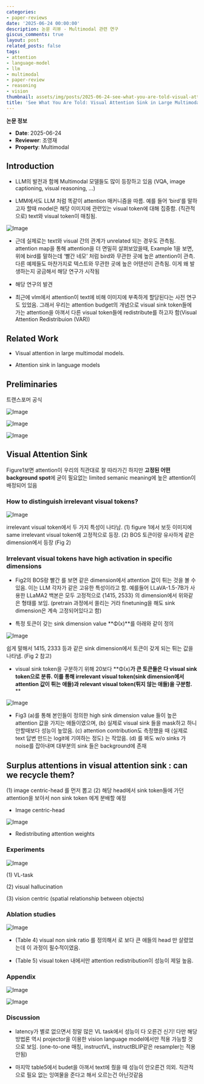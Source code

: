 ```yaml
---
categories:
- paper-reviews
date: '2025-06-24 00:00:00'
description: 논문 리뷰 - Multimodal 관련 연구
giscus_comments: true
layout: post
related_posts: false
tags:
- attention
- language-model
- llm
- multimodal
- paper-review
- reasoning
- vision
thumbnail: assets/img/posts/2025-06-24-see-what-you-are-told-visual-attention-sink/thumbnail.jpg
title: 'See What You Are Told: Visual Attention Sink in Large Multimodal Models'
---
```


**논문 정보**
- **Date**: 2025-06-24
- **Reviewer**: 조영재
- **Property**: Multimodal

## Introduction

- LLM의 발전과 함께 Multimodal 모델들도 많이 등장하고 있음 (VQA, image captioning, visual reasoning, …)

- LMM에서도 LLM 처럼 똑같이 attention 매커니즘을 따름.  예를 들어 ‘bird’를 말하고자 할때 model은 해당 이미지에 관련있는 visual token에 대해 집중함. (직관적으로) text와 visual token이 매칭됨.

![Image](https://prod-files-secure.s3.us-west-2.amazonaws.com/3acbc979-3f43-48f4-8683-229c6104ec76/f116d18e-8a97-4353-ab93-9caf9c0af669/image.png?X-Amz-Algorithm=AWS4-HMAC-SHA256&X-Amz-Content-Sha256=UNSIGNED-PAYLOAD&X-Amz-Credential=ASIAZI2LB46643OIJKSW%2F20250810%2Fus-west-2%2Fs3%2Faws4_request&X-Amz-Date=20250810T113433Z&X-Amz-Expires=3600&X-Amz-Security-Token=IQoJb3JpZ2luX2VjEJv%2F%2F%2F%2F%2F%2F%2F%2F%2F%2FwEaCXVzLXdlc3QtMiJIMEYCIQCbneZjdMjBmANuGlk9pBqG2QlBPOD8%2FSd22DXSbHJ7tgIhANG%2BLix6siOENG8SYanuqtOw8gRSiENNQjA6MbJ6T1y6KogECNT%2F%2F%2F%2F%2F%2F%2F%2F%2F%2FwEQABoMNjM3NDIzMTgzODA1IgzBYg3nSkvQ22qQa6sq3AMhHyPsCsEjXCd4RPSkokt4VrGcDE3sPg2D%2BPrfFrB%2BmrCAt%2BrF8a%2BGKpPINze9JbpTj02HjYdsmIW6kPlhslRBl0LPWPJ%2BA%2Bz1iir6Ci6H%2FgfiguDRZc84tzgM4STYUuqeF1Im8mrQAtQRJdxh38onjpYZpzHO14AnZVBKRv1ufqgOEXeXZiAfevASD8dggVm9B9eHiWIMCZ8Vklyhb36FfcFAqo6rAqj35kqsxEGr1YWc9hbV71k%2F7KqMB3FK0fQjyR47kx1vfNz%2B0W03zQpeh%2B3Kom%2FHDh5eZZvkLyN0DyKcVJKT4oiy5%2BRy45lCgbfBlqFWVyvLeMETZJVahaLpy2X9IdmfbA8VzUahXusUkiM0C%2Bs6FS6z6AdqADg4hgxx3H%2Bm7Uus7F6%2BolLsxjrj2jlCfgsLucZKH0TVPN1fAeGhnyio4cJBWbVNYGvTJgmC6%2Fh%2FjpLfInusSdMCOEnGEVKJnIHfBAyiftor0YeL3y8Quea%2FRMpOmPn2JA5%2BtCX1bhm41TOsPCYqOIvEbxeK8ybiFrfxl%2Bi6Imi6tYX%2BcLsHcVwzzaBpTDWWH9vf1IMavPQrxtBcLYOrcuJEh%2B3gwXdHNpC1yPoF%2FTIa%2BB%2B0O50NFoyvVEA0f3tPbTDN%2FuHEBjqkAbi%2F5jRMviZVUC%2FTJIpOKeqJfYMiYZ7Uj5CqXSkqb7c4OGcT9fP%2F%2B4Kw%2Bzo1fi3tDa%2FkqzSv3Dk6ZFA6r9KzHdLLMkykq6uCjXQ27ZdFTtG42yeCWfWjfgMTj8KHRRVBaNWkEeBc05hvNXmofYQ3VN6n7Gkm42Pb5TKahWcrceqH93AIgr%2ByWmZptm2yVveJcbnedVDlUY3MREFfySkEq3fjqRmU&X-Amz-Signature=1b08aaacbdf6ea1deecd9d34cdde41b662b9ed7024d8fae6d6e68a3c9172cf0a&X-Amz-SignedHeaders=host&x-amz-checksum-mode=ENABLED&x-id=GetObject)

- 근데 실제로는 text와 visual 간의 관계가 unrelated 되는 경우도 관측됨. attention map을 통해 attention을 더 면밀히 살펴보았을때, Example 1을 보면, 위에 bird를 말하는데 ‘빨간 네모’ 처럼 bird와 무관한 곳에 높은 attention이 관측. 다른 예제들도 마찬가지로 텍스트와 무관한 곳에 높은 어텐션이 관측됨. 이게 왜 발생하는지 궁금해서 해당 연구가 시작됨

-  해당 연구의 발견

- 최근에 vlm에서 attention이 text에 비해 이미지에 부족하게 할당된다는 사전 연구도 있었음. 그래서 우리는 attention budget의 개념으로 visual sink token들에 가는 attention을 아껴서 다른 visual token들에 redistribute를 하고자 함(Visual Attention Redistribuion (VAR))

## Related Work

- Visual attention in large multimodal models.


-  Attention sink in language models

## Preliminaries

트랜스포머 공식

![Image](https://prod-files-secure.s3.us-west-2.amazonaws.com/3acbc979-3f43-48f4-8683-229c6104ec76/b655d950-c981-4a30-9376-56a986850191/image.png?X-Amz-Algorithm=AWS4-HMAC-SHA256&X-Amz-Content-Sha256=UNSIGNED-PAYLOAD&X-Amz-Credential=ASIAZI2LB46643OIJKSW%2F20250810%2Fus-west-2%2Fs3%2Faws4_request&X-Amz-Date=20250810T113433Z&X-Amz-Expires=3600&X-Amz-Security-Token=IQoJb3JpZ2luX2VjEJv%2F%2F%2F%2F%2F%2F%2F%2F%2F%2FwEaCXVzLXdlc3QtMiJIMEYCIQCbneZjdMjBmANuGlk9pBqG2QlBPOD8%2FSd22DXSbHJ7tgIhANG%2BLix6siOENG8SYanuqtOw8gRSiENNQjA6MbJ6T1y6KogECNT%2F%2F%2F%2F%2F%2F%2F%2F%2F%2FwEQABoMNjM3NDIzMTgzODA1IgzBYg3nSkvQ22qQa6sq3AMhHyPsCsEjXCd4RPSkokt4VrGcDE3sPg2D%2BPrfFrB%2BmrCAt%2BrF8a%2BGKpPINze9JbpTj02HjYdsmIW6kPlhslRBl0LPWPJ%2BA%2Bz1iir6Ci6H%2FgfiguDRZc84tzgM4STYUuqeF1Im8mrQAtQRJdxh38onjpYZpzHO14AnZVBKRv1ufqgOEXeXZiAfevASD8dggVm9B9eHiWIMCZ8Vklyhb36FfcFAqo6rAqj35kqsxEGr1YWc9hbV71k%2F7KqMB3FK0fQjyR47kx1vfNz%2B0W03zQpeh%2B3Kom%2FHDh5eZZvkLyN0DyKcVJKT4oiy5%2BRy45lCgbfBlqFWVyvLeMETZJVahaLpy2X9IdmfbA8VzUahXusUkiM0C%2Bs6FS6z6AdqADg4hgxx3H%2Bm7Uus7F6%2BolLsxjrj2jlCfgsLucZKH0TVPN1fAeGhnyio4cJBWbVNYGvTJgmC6%2Fh%2FjpLfInusSdMCOEnGEVKJnIHfBAyiftor0YeL3y8Quea%2FRMpOmPn2JA5%2BtCX1bhm41TOsPCYqOIvEbxeK8ybiFrfxl%2Bi6Imi6tYX%2BcLsHcVwzzaBpTDWWH9vf1IMavPQrxtBcLYOrcuJEh%2B3gwXdHNpC1yPoF%2FTIa%2BB%2B0O50NFoyvVEA0f3tPbTDN%2FuHEBjqkAbi%2F5jRMviZVUC%2FTJIpOKeqJfYMiYZ7Uj5CqXSkqb7c4OGcT9fP%2F%2B4Kw%2Bzo1fi3tDa%2FkqzSv3Dk6ZFA6r9KzHdLLMkykq6uCjXQ27ZdFTtG42yeCWfWjfgMTj8KHRRVBaNWkEeBc05hvNXmofYQ3VN6n7Gkm42Pb5TKahWcrceqH93AIgr%2ByWmZptm2yVveJcbnedVDlUY3MREFfySkEq3fjqRmU&X-Amz-Signature=ae550b8161cd2603f1dfcb43b16118674dabb7170fb1a034d230e458c1df4090&X-Amz-SignedHeaders=host&x-amz-checksum-mode=ENABLED&x-id=GetObject)

![Image](https://prod-files-secure.s3.us-west-2.amazonaws.com/3acbc979-3f43-48f4-8683-229c6104ec76/fee16885-a643-48ff-a1c9-49d6eeb9a6d2/image.png?X-Amz-Algorithm=AWS4-HMAC-SHA256&X-Amz-Content-Sha256=UNSIGNED-PAYLOAD&X-Amz-Credential=ASIAZI2LB46643OIJKSW%2F20250810%2Fus-west-2%2Fs3%2Faws4_request&X-Amz-Date=20250810T113433Z&X-Amz-Expires=3600&X-Amz-Security-Token=IQoJb3JpZ2luX2VjEJv%2F%2F%2F%2F%2F%2F%2F%2F%2F%2FwEaCXVzLXdlc3QtMiJIMEYCIQCbneZjdMjBmANuGlk9pBqG2QlBPOD8%2FSd22DXSbHJ7tgIhANG%2BLix6siOENG8SYanuqtOw8gRSiENNQjA6MbJ6T1y6KogECNT%2F%2F%2F%2F%2F%2F%2F%2F%2F%2FwEQABoMNjM3NDIzMTgzODA1IgzBYg3nSkvQ22qQa6sq3AMhHyPsCsEjXCd4RPSkokt4VrGcDE3sPg2D%2BPrfFrB%2BmrCAt%2BrF8a%2BGKpPINze9JbpTj02HjYdsmIW6kPlhslRBl0LPWPJ%2BA%2Bz1iir6Ci6H%2FgfiguDRZc84tzgM4STYUuqeF1Im8mrQAtQRJdxh38onjpYZpzHO14AnZVBKRv1ufqgOEXeXZiAfevASD8dggVm9B9eHiWIMCZ8Vklyhb36FfcFAqo6rAqj35kqsxEGr1YWc9hbV71k%2F7KqMB3FK0fQjyR47kx1vfNz%2B0W03zQpeh%2B3Kom%2FHDh5eZZvkLyN0DyKcVJKT4oiy5%2BRy45lCgbfBlqFWVyvLeMETZJVahaLpy2X9IdmfbA8VzUahXusUkiM0C%2Bs6FS6z6AdqADg4hgxx3H%2Bm7Uus7F6%2BolLsxjrj2jlCfgsLucZKH0TVPN1fAeGhnyio4cJBWbVNYGvTJgmC6%2Fh%2FjpLfInusSdMCOEnGEVKJnIHfBAyiftor0YeL3y8Quea%2FRMpOmPn2JA5%2BtCX1bhm41TOsPCYqOIvEbxeK8ybiFrfxl%2Bi6Imi6tYX%2BcLsHcVwzzaBpTDWWH9vf1IMavPQrxtBcLYOrcuJEh%2B3gwXdHNpC1yPoF%2FTIa%2BB%2B0O50NFoyvVEA0f3tPbTDN%2FuHEBjqkAbi%2F5jRMviZVUC%2FTJIpOKeqJfYMiYZ7Uj5CqXSkqb7c4OGcT9fP%2F%2B4Kw%2Bzo1fi3tDa%2FkqzSv3Dk6ZFA6r9KzHdLLMkykq6uCjXQ27ZdFTtG42yeCWfWjfgMTj8KHRRVBaNWkEeBc05hvNXmofYQ3VN6n7Gkm42Pb5TKahWcrceqH93AIgr%2ByWmZptm2yVveJcbnedVDlUY3MREFfySkEq3fjqRmU&X-Amz-Signature=cd9c98ff317101feb982a1cd78dce6898228a2ecaa4dc0d5a82a23ad9414e21c&X-Amz-SignedHeaders=host&x-amz-checksum-mode=ENABLED&x-id=GetObject)

![Image](https://prod-files-secure.s3.us-west-2.amazonaws.com/3acbc979-3f43-48f4-8683-229c6104ec76/123e2827-bfa1-4e05-84d4-1bf1c2554142/image.png?X-Amz-Algorithm=AWS4-HMAC-SHA256&X-Amz-Content-Sha256=UNSIGNED-PAYLOAD&X-Amz-Credential=ASIAZI2LB46643OIJKSW%2F20250810%2Fus-west-2%2Fs3%2Faws4_request&X-Amz-Date=20250810T113433Z&X-Amz-Expires=3600&X-Amz-Security-Token=IQoJb3JpZ2luX2VjEJv%2F%2F%2F%2F%2F%2F%2F%2F%2F%2FwEaCXVzLXdlc3QtMiJIMEYCIQCbneZjdMjBmANuGlk9pBqG2QlBPOD8%2FSd22DXSbHJ7tgIhANG%2BLix6siOENG8SYanuqtOw8gRSiENNQjA6MbJ6T1y6KogECNT%2F%2F%2F%2F%2F%2F%2F%2F%2F%2FwEQABoMNjM3NDIzMTgzODA1IgzBYg3nSkvQ22qQa6sq3AMhHyPsCsEjXCd4RPSkokt4VrGcDE3sPg2D%2BPrfFrB%2BmrCAt%2BrF8a%2BGKpPINze9JbpTj02HjYdsmIW6kPlhslRBl0LPWPJ%2BA%2Bz1iir6Ci6H%2FgfiguDRZc84tzgM4STYUuqeF1Im8mrQAtQRJdxh38onjpYZpzHO14AnZVBKRv1ufqgOEXeXZiAfevASD8dggVm9B9eHiWIMCZ8Vklyhb36FfcFAqo6rAqj35kqsxEGr1YWc9hbV71k%2F7KqMB3FK0fQjyR47kx1vfNz%2B0W03zQpeh%2B3Kom%2FHDh5eZZvkLyN0DyKcVJKT4oiy5%2BRy45lCgbfBlqFWVyvLeMETZJVahaLpy2X9IdmfbA8VzUahXusUkiM0C%2Bs6FS6z6AdqADg4hgxx3H%2Bm7Uus7F6%2BolLsxjrj2jlCfgsLucZKH0TVPN1fAeGhnyio4cJBWbVNYGvTJgmC6%2Fh%2FjpLfInusSdMCOEnGEVKJnIHfBAyiftor0YeL3y8Quea%2FRMpOmPn2JA5%2BtCX1bhm41TOsPCYqOIvEbxeK8ybiFrfxl%2Bi6Imi6tYX%2BcLsHcVwzzaBpTDWWH9vf1IMavPQrxtBcLYOrcuJEh%2B3gwXdHNpC1yPoF%2FTIa%2BB%2B0O50NFoyvVEA0f3tPbTDN%2FuHEBjqkAbi%2F5jRMviZVUC%2FTJIpOKeqJfYMiYZ7Uj5CqXSkqb7c4OGcT9fP%2F%2B4Kw%2Bzo1fi3tDa%2FkqzSv3Dk6ZFA6r9KzHdLLMkykq6uCjXQ27ZdFTtG42yeCWfWjfgMTj8KHRRVBaNWkEeBc05hvNXmofYQ3VN6n7Gkm42Pb5TKahWcrceqH93AIgr%2ByWmZptm2yVveJcbnedVDlUY3MREFfySkEq3fjqRmU&X-Amz-Signature=5137ce5dcbd824a8862f06dfc7db6ba949b57a53463241460467fc1a1e8c4333&X-Amz-SignedHeaders=host&x-amz-checksum-mode=ENABLED&x-id=GetObject)

## Visual Attention Sink

Figure1보면 attention이 우리의 직관대로 잘 따라가긴 하지만 **고정된 어떤 background spot**에 굳이 필요없는 limited semanic meaning에 높은 attention이 배정되어 있음

### How to distinguish irrelevant visual tokens?

![Image](https://prod-files-secure.s3.us-west-2.amazonaws.com/3acbc979-3f43-48f4-8683-229c6104ec76/11c46bbd-0156-461d-8ca9-ff4b3741c2e4/image.png?X-Amz-Algorithm=AWS4-HMAC-SHA256&X-Amz-Content-Sha256=UNSIGNED-PAYLOAD&X-Amz-Credential=ASIAZI2LB46643OIJKSW%2F20250810%2Fus-west-2%2Fs3%2Faws4_request&X-Amz-Date=20250810T113433Z&X-Amz-Expires=3600&X-Amz-Security-Token=IQoJb3JpZ2luX2VjEJv%2F%2F%2F%2F%2F%2F%2F%2F%2F%2FwEaCXVzLXdlc3QtMiJIMEYCIQCbneZjdMjBmANuGlk9pBqG2QlBPOD8%2FSd22DXSbHJ7tgIhANG%2BLix6siOENG8SYanuqtOw8gRSiENNQjA6MbJ6T1y6KogECNT%2F%2F%2F%2F%2F%2F%2F%2F%2F%2FwEQABoMNjM3NDIzMTgzODA1IgzBYg3nSkvQ22qQa6sq3AMhHyPsCsEjXCd4RPSkokt4VrGcDE3sPg2D%2BPrfFrB%2BmrCAt%2BrF8a%2BGKpPINze9JbpTj02HjYdsmIW6kPlhslRBl0LPWPJ%2BA%2Bz1iir6Ci6H%2FgfiguDRZc84tzgM4STYUuqeF1Im8mrQAtQRJdxh38onjpYZpzHO14AnZVBKRv1ufqgOEXeXZiAfevASD8dggVm9B9eHiWIMCZ8Vklyhb36FfcFAqo6rAqj35kqsxEGr1YWc9hbV71k%2F7KqMB3FK0fQjyR47kx1vfNz%2B0W03zQpeh%2B3Kom%2FHDh5eZZvkLyN0DyKcVJKT4oiy5%2BRy45lCgbfBlqFWVyvLeMETZJVahaLpy2X9IdmfbA8VzUahXusUkiM0C%2Bs6FS6z6AdqADg4hgxx3H%2Bm7Uus7F6%2BolLsxjrj2jlCfgsLucZKH0TVPN1fAeGhnyio4cJBWbVNYGvTJgmC6%2Fh%2FjpLfInusSdMCOEnGEVKJnIHfBAyiftor0YeL3y8Quea%2FRMpOmPn2JA5%2BtCX1bhm41TOsPCYqOIvEbxeK8ybiFrfxl%2Bi6Imi6tYX%2BcLsHcVwzzaBpTDWWH9vf1IMavPQrxtBcLYOrcuJEh%2B3gwXdHNpC1yPoF%2FTIa%2BB%2B0O50NFoyvVEA0f3tPbTDN%2FuHEBjqkAbi%2F5jRMviZVUC%2FTJIpOKeqJfYMiYZ7Uj5CqXSkqb7c4OGcT9fP%2F%2B4Kw%2Bzo1fi3tDa%2FkqzSv3Dk6ZFA6r9KzHdLLMkykq6uCjXQ27ZdFTtG42yeCWfWjfgMTj8KHRRVBaNWkEeBc05hvNXmofYQ3VN6n7Gkm42Pb5TKahWcrceqH93AIgr%2ByWmZptm2yVveJcbnedVDlUY3MREFfySkEq3fjqRmU&X-Amz-Signature=42e547a4efc989c3e2bbc650648be8f6a8a67ca4d4ad554f3f4acf72c0a3401f&X-Amz-SignedHeaders=host&x-amz-checksum-mode=ENABLED&x-id=GetObject)

irrelevant visual token에서 두 가지 특성이 나타남. (1) figure 1에서 보듯 이미지에 same irrelevant visual token에 고정적으로 등장. (2) BOS 토큰이랑 유사하게 같은 dimension에서 등장 (Fig 2)

### Irrelevant visual tokens have high activation in specific dimensions

- Fig2의 BOS랑 빨간<img> 를 보면 같은 dimension에서 attention 값이 튀는 것을 볼 수 있음. 이는 LLM 각자가 같은 고유한 특성이라고 함. 예를들어 LLaVA-1.5-7B가 사용한 LLaMA2 백본은 모두 고정적으로 {1415, 2533} 의 dimension에서 위와같은 형태를 보임.   (pretrain 과정에서 쏠리는 거라 finetuning을 해도 sink dimension은 계속 고정되어있다고 함)

- 특정 토큰이 갖는 sink dimension value **Φ(x)**를 아래와 같이 정의

![Image](https://prod-files-secure.s3.us-west-2.amazonaws.com/3acbc979-3f43-48f4-8683-229c6104ec76/ae082751-8c4b-48c7-932d-deb1e4cdb933/image.png?X-Amz-Algorithm=AWS4-HMAC-SHA256&X-Amz-Content-Sha256=UNSIGNED-PAYLOAD&X-Amz-Credential=ASIAZI2LB46643OIJKSW%2F20250810%2Fus-west-2%2Fs3%2Faws4_request&X-Amz-Date=20250810T113433Z&X-Amz-Expires=3600&X-Amz-Security-Token=IQoJb3JpZ2luX2VjEJv%2F%2F%2F%2F%2F%2F%2F%2F%2F%2FwEaCXVzLXdlc3QtMiJIMEYCIQCbneZjdMjBmANuGlk9pBqG2QlBPOD8%2FSd22DXSbHJ7tgIhANG%2BLix6siOENG8SYanuqtOw8gRSiENNQjA6MbJ6T1y6KogECNT%2F%2F%2F%2F%2F%2F%2F%2F%2F%2FwEQABoMNjM3NDIzMTgzODA1IgzBYg3nSkvQ22qQa6sq3AMhHyPsCsEjXCd4RPSkokt4VrGcDE3sPg2D%2BPrfFrB%2BmrCAt%2BrF8a%2BGKpPINze9JbpTj02HjYdsmIW6kPlhslRBl0LPWPJ%2BA%2Bz1iir6Ci6H%2FgfiguDRZc84tzgM4STYUuqeF1Im8mrQAtQRJdxh38onjpYZpzHO14AnZVBKRv1ufqgOEXeXZiAfevASD8dggVm9B9eHiWIMCZ8Vklyhb36FfcFAqo6rAqj35kqsxEGr1YWc9hbV71k%2F7KqMB3FK0fQjyR47kx1vfNz%2B0W03zQpeh%2B3Kom%2FHDh5eZZvkLyN0DyKcVJKT4oiy5%2BRy45lCgbfBlqFWVyvLeMETZJVahaLpy2X9IdmfbA8VzUahXusUkiM0C%2Bs6FS6z6AdqADg4hgxx3H%2Bm7Uus7F6%2BolLsxjrj2jlCfgsLucZKH0TVPN1fAeGhnyio4cJBWbVNYGvTJgmC6%2Fh%2FjpLfInusSdMCOEnGEVKJnIHfBAyiftor0YeL3y8Quea%2FRMpOmPn2JA5%2BtCX1bhm41TOsPCYqOIvEbxeK8ybiFrfxl%2Bi6Imi6tYX%2BcLsHcVwzzaBpTDWWH9vf1IMavPQrxtBcLYOrcuJEh%2B3gwXdHNpC1yPoF%2FTIa%2BB%2B0O50NFoyvVEA0f3tPbTDN%2FuHEBjqkAbi%2F5jRMviZVUC%2FTJIpOKeqJfYMiYZ7Uj5CqXSkqb7c4OGcT9fP%2F%2B4Kw%2Bzo1fi3tDa%2FkqzSv3Dk6ZFA6r9KzHdLLMkykq6uCjXQ27ZdFTtG42yeCWfWjfgMTj8KHRRVBaNWkEeBc05hvNXmofYQ3VN6n7Gkm42Pb5TKahWcrceqH93AIgr%2ByWmZptm2yVveJcbnedVDlUY3MREFfySkEq3fjqRmU&X-Amz-Signature=1f71f5c28d80143be80de359f1349b844b442be2241881a73c8e2ef7d5d4d546&X-Amz-SignedHeaders=host&x-amz-checksum-mode=ENABLED&x-id=GetObject)

쉽게 말해서 1415, 2333 등과 같은 sink dimension에서 토큰이 갖게 되는 튀는 값을 나타냄. (Fig 2 참고)

- visual sink token을 구분하기 위해 20보다 **Φ(x)**가 큰 토큰들은 다 visual sink token으로 분류. 이를 통해 irrelevant visual token(sink dimension에서 attention 값이 튀는 애들)과 relevant visual token(튀지 않는 애들)을 구분함.**  **

![Image](https://prod-files-secure.s3.us-west-2.amazonaws.com/3acbc979-3f43-48f4-8683-229c6104ec76/915eba9d-c7fa-4379-adfb-327a1963cdd2/image.png?X-Amz-Algorithm=AWS4-HMAC-SHA256&X-Amz-Content-Sha256=UNSIGNED-PAYLOAD&X-Amz-Credential=ASIAZI2LB46643OIJKSW%2F20250810%2Fus-west-2%2Fs3%2Faws4_request&X-Amz-Date=20250810T113433Z&X-Amz-Expires=3600&X-Amz-Security-Token=IQoJb3JpZ2luX2VjEJv%2F%2F%2F%2F%2F%2F%2F%2F%2F%2FwEaCXVzLXdlc3QtMiJIMEYCIQCbneZjdMjBmANuGlk9pBqG2QlBPOD8%2FSd22DXSbHJ7tgIhANG%2BLix6siOENG8SYanuqtOw8gRSiENNQjA6MbJ6T1y6KogECNT%2F%2F%2F%2F%2F%2F%2F%2F%2F%2FwEQABoMNjM3NDIzMTgzODA1IgzBYg3nSkvQ22qQa6sq3AMhHyPsCsEjXCd4RPSkokt4VrGcDE3sPg2D%2BPrfFrB%2BmrCAt%2BrF8a%2BGKpPINze9JbpTj02HjYdsmIW6kPlhslRBl0LPWPJ%2BA%2Bz1iir6Ci6H%2FgfiguDRZc84tzgM4STYUuqeF1Im8mrQAtQRJdxh38onjpYZpzHO14AnZVBKRv1ufqgOEXeXZiAfevASD8dggVm9B9eHiWIMCZ8Vklyhb36FfcFAqo6rAqj35kqsxEGr1YWc9hbV71k%2F7KqMB3FK0fQjyR47kx1vfNz%2B0W03zQpeh%2B3Kom%2FHDh5eZZvkLyN0DyKcVJKT4oiy5%2BRy45lCgbfBlqFWVyvLeMETZJVahaLpy2X9IdmfbA8VzUahXusUkiM0C%2Bs6FS6z6AdqADg4hgxx3H%2Bm7Uus7F6%2BolLsxjrj2jlCfgsLucZKH0TVPN1fAeGhnyio4cJBWbVNYGvTJgmC6%2Fh%2FjpLfInusSdMCOEnGEVKJnIHfBAyiftor0YeL3y8Quea%2FRMpOmPn2JA5%2BtCX1bhm41TOsPCYqOIvEbxeK8ybiFrfxl%2Bi6Imi6tYX%2BcLsHcVwzzaBpTDWWH9vf1IMavPQrxtBcLYOrcuJEh%2B3gwXdHNpC1yPoF%2FTIa%2BB%2B0O50NFoyvVEA0f3tPbTDN%2FuHEBjqkAbi%2F5jRMviZVUC%2FTJIpOKeqJfYMiYZ7Uj5CqXSkqb7c4OGcT9fP%2F%2B4Kw%2Bzo1fi3tDa%2FkqzSv3Dk6ZFA6r9KzHdLLMkykq6uCjXQ27ZdFTtG42yeCWfWjfgMTj8KHRRVBaNWkEeBc05hvNXmofYQ3VN6n7Gkm42Pb5TKahWcrceqH93AIgr%2ByWmZptm2yVveJcbnedVDlUY3MREFfySkEq3fjqRmU&X-Amz-Signature=65fdf76148bb3ee8b050e50cb9f64d8c9cea12aefac6d2050e48c93c080b7530&X-Amz-SignedHeaders=host&x-amz-checksum-mode=ENABLED&x-id=GetObject)

- Fig3 (a)를 통해 본인들이 정의한 high sink dimension value 들이 높은 attention 값을 가지는 애들이였으며, (b) 실제로 visual sink 들을 mask하고 하니 안할때보다 성능이 높았음. (c) attention contribution도 측정했을 때 (실제로 text 답변 만드는 logit에 기여하는 정도) 는 작았음. (d) 를 봐도 w/o sinks 가 noise를 잡아내며 대부분의 sink 들은 background에 존재

## Surplus attentions in visual attention sink : can we recycle them?

(1) image centric-head 를 먼저 뽑고 (2) 해당 head에서 sink token들에 가던 attention을 보아서 non sink token 에게 분배할 예정

- Image centric-head

![Image](https://prod-files-secure.s3.us-west-2.amazonaws.com/3acbc979-3f43-48f4-8683-229c6104ec76/533d4c6e-5941-44c3-bdbd-9e2a9b97aa3f/image.png?X-Amz-Algorithm=AWS4-HMAC-SHA256&X-Amz-Content-Sha256=UNSIGNED-PAYLOAD&X-Amz-Credential=ASIAZI2LB46643OIJKSW%2F20250810%2Fus-west-2%2Fs3%2Faws4_request&X-Amz-Date=20250810T113433Z&X-Amz-Expires=3600&X-Amz-Security-Token=IQoJb3JpZ2luX2VjEJv%2F%2F%2F%2F%2F%2F%2F%2F%2F%2FwEaCXVzLXdlc3QtMiJIMEYCIQCbneZjdMjBmANuGlk9pBqG2QlBPOD8%2FSd22DXSbHJ7tgIhANG%2BLix6siOENG8SYanuqtOw8gRSiENNQjA6MbJ6T1y6KogECNT%2F%2F%2F%2F%2F%2F%2F%2F%2F%2FwEQABoMNjM3NDIzMTgzODA1IgzBYg3nSkvQ22qQa6sq3AMhHyPsCsEjXCd4RPSkokt4VrGcDE3sPg2D%2BPrfFrB%2BmrCAt%2BrF8a%2BGKpPINze9JbpTj02HjYdsmIW6kPlhslRBl0LPWPJ%2BA%2Bz1iir6Ci6H%2FgfiguDRZc84tzgM4STYUuqeF1Im8mrQAtQRJdxh38onjpYZpzHO14AnZVBKRv1ufqgOEXeXZiAfevASD8dggVm9B9eHiWIMCZ8Vklyhb36FfcFAqo6rAqj35kqsxEGr1YWc9hbV71k%2F7KqMB3FK0fQjyR47kx1vfNz%2B0W03zQpeh%2B3Kom%2FHDh5eZZvkLyN0DyKcVJKT4oiy5%2BRy45lCgbfBlqFWVyvLeMETZJVahaLpy2X9IdmfbA8VzUahXusUkiM0C%2Bs6FS6z6AdqADg4hgxx3H%2Bm7Uus7F6%2BolLsxjrj2jlCfgsLucZKH0TVPN1fAeGhnyio4cJBWbVNYGvTJgmC6%2Fh%2FjpLfInusSdMCOEnGEVKJnIHfBAyiftor0YeL3y8Quea%2FRMpOmPn2JA5%2BtCX1bhm41TOsPCYqOIvEbxeK8ybiFrfxl%2Bi6Imi6tYX%2BcLsHcVwzzaBpTDWWH9vf1IMavPQrxtBcLYOrcuJEh%2B3gwXdHNpC1yPoF%2FTIa%2BB%2B0O50NFoyvVEA0f3tPbTDN%2FuHEBjqkAbi%2F5jRMviZVUC%2FTJIpOKeqJfYMiYZ7Uj5CqXSkqb7c4OGcT9fP%2F%2B4Kw%2Bzo1fi3tDa%2FkqzSv3Dk6ZFA6r9KzHdLLMkykq6uCjXQ27ZdFTtG42yeCWfWjfgMTj8KHRRVBaNWkEeBc05hvNXmofYQ3VN6n7Gkm42Pb5TKahWcrceqH93AIgr%2ByWmZptm2yVveJcbnedVDlUY3MREFfySkEq3fjqRmU&X-Amz-Signature=931b14afd207d4d5dee88852b482e278017b3e448ba1ffdfff99fb3ffc35ca53&X-Amz-SignedHeaders=host&x-amz-checksum-mode=ENABLED&x-id=GetObject)

- Redistributing attention weights

### Experiments

![Image](https://prod-files-secure.s3.us-west-2.amazonaws.com/3acbc979-3f43-48f4-8683-229c6104ec76/e41b47c8-045d-4dda-a06a-66a45ccfd0ca/image.png?X-Amz-Algorithm=AWS4-HMAC-SHA256&X-Amz-Content-Sha256=UNSIGNED-PAYLOAD&X-Amz-Credential=ASIAZI2LB46643OIJKSW%2F20250810%2Fus-west-2%2Fs3%2Faws4_request&X-Amz-Date=20250810T113433Z&X-Amz-Expires=3600&X-Amz-Security-Token=IQoJb3JpZ2luX2VjEJv%2F%2F%2F%2F%2F%2F%2F%2F%2F%2FwEaCXVzLXdlc3QtMiJIMEYCIQCbneZjdMjBmANuGlk9pBqG2QlBPOD8%2FSd22DXSbHJ7tgIhANG%2BLix6siOENG8SYanuqtOw8gRSiENNQjA6MbJ6T1y6KogECNT%2F%2F%2F%2F%2F%2F%2F%2F%2F%2FwEQABoMNjM3NDIzMTgzODA1IgzBYg3nSkvQ22qQa6sq3AMhHyPsCsEjXCd4RPSkokt4VrGcDE3sPg2D%2BPrfFrB%2BmrCAt%2BrF8a%2BGKpPINze9JbpTj02HjYdsmIW6kPlhslRBl0LPWPJ%2BA%2Bz1iir6Ci6H%2FgfiguDRZc84tzgM4STYUuqeF1Im8mrQAtQRJdxh38onjpYZpzHO14AnZVBKRv1ufqgOEXeXZiAfevASD8dggVm9B9eHiWIMCZ8Vklyhb36FfcFAqo6rAqj35kqsxEGr1YWc9hbV71k%2F7KqMB3FK0fQjyR47kx1vfNz%2B0W03zQpeh%2B3Kom%2FHDh5eZZvkLyN0DyKcVJKT4oiy5%2BRy45lCgbfBlqFWVyvLeMETZJVahaLpy2X9IdmfbA8VzUahXusUkiM0C%2Bs6FS6z6AdqADg4hgxx3H%2Bm7Uus7F6%2BolLsxjrj2jlCfgsLucZKH0TVPN1fAeGhnyio4cJBWbVNYGvTJgmC6%2Fh%2FjpLfInusSdMCOEnGEVKJnIHfBAyiftor0YeL3y8Quea%2FRMpOmPn2JA5%2BtCX1bhm41TOsPCYqOIvEbxeK8ybiFrfxl%2Bi6Imi6tYX%2BcLsHcVwzzaBpTDWWH9vf1IMavPQrxtBcLYOrcuJEh%2B3gwXdHNpC1yPoF%2FTIa%2BB%2B0O50NFoyvVEA0f3tPbTDN%2FuHEBjqkAbi%2F5jRMviZVUC%2FTJIpOKeqJfYMiYZ7Uj5CqXSkqb7c4OGcT9fP%2F%2B4Kw%2Bzo1fi3tDa%2FkqzSv3Dk6ZFA6r9KzHdLLMkykq6uCjXQ27ZdFTtG42yeCWfWjfgMTj8KHRRVBaNWkEeBc05hvNXmofYQ3VN6n7Gkm42Pb5TKahWcrceqH93AIgr%2ByWmZptm2yVveJcbnedVDlUY3MREFfySkEq3fjqRmU&X-Amz-Signature=79af27f144937ca3cae4db2286af8d1342f6837f713aa1deedfb746a0f701660&X-Amz-SignedHeaders=host&x-amz-checksum-mode=ENABLED&x-id=GetObject)

(1) VL-task

(2) visual hallucination

(3) vision centric (spatial relationship between objects)

### Ablation studies

![Image](https://prod-files-secure.s3.us-west-2.amazonaws.com/3acbc979-3f43-48f4-8683-229c6104ec76/7789042f-29ef-4193-9f0e-3eabac6e3df0/image.png?X-Amz-Algorithm=AWS4-HMAC-SHA256&X-Amz-Content-Sha256=UNSIGNED-PAYLOAD&X-Amz-Credential=ASIAZI2LB46643OIJKSW%2F20250810%2Fus-west-2%2Fs3%2Faws4_request&X-Amz-Date=20250810T113433Z&X-Amz-Expires=3600&X-Amz-Security-Token=IQoJb3JpZ2luX2VjEJv%2F%2F%2F%2F%2F%2F%2F%2F%2F%2FwEaCXVzLXdlc3QtMiJIMEYCIQCbneZjdMjBmANuGlk9pBqG2QlBPOD8%2FSd22DXSbHJ7tgIhANG%2BLix6siOENG8SYanuqtOw8gRSiENNQjA6MbJ6T1y6KogECNT%2F%2F%2F%2F%2F%2F%2F%2F%2F%2FwEQABoMNjM3NDIzMTgzODA1IgzBYg3nSkvQ22qQa6sq3AMhHyPsCsEjXCd4RPSkokt4VrGcDE3sPg2D%2BPrfFrB%2BmrCAt%2BrF8a%2BGKpPINze9JbpTj02HjYdsmIW6kPlhslRBl0LPWPJ%2BA%2Bz1iir6Ci6H%2FgfiguDRZc84tzgM4STYUuqeF1Im8mrQAtQRJdxh38onjpYZpzHO14AnZVBKRv1ufqgOEXeXZiAfevASD8dggVm9B9eHiWIMCZ8Vklyhb36FfcFAqo6rAqj35kqsxEGr1YWc9hbV71k%2F7KqMB3FK0fQjyR47kx1vfNz%2B0W03zQpeh%2B3Kom%2FHDh5eZZvkLyN0DyKcVJKT4oiy5%2BRy45lCgbfBlqFWVyvLeMETZJVahaLpy2X9IdmfbA8VzUahXusUkiM0C%2Bs6FS6z6AdqADg4hgxx3H%2Bm7Uus7F6%2BolLsxjrj2jlCfgsLucZKH0TVPN1fAeGhnyio4cJBWbVNYGvTJgmC6%2Fh%2FjpLfInusSdMCOEnGEVKJnIHfBAyiftor0YeL3y8Quea%2FRMpOmPn2JA5%2BtCX1bhm41TOsPCYqOIvEbxeK8ybiFrfxl%2Bi6Imi6tYX%2BcLsHcVwzzaBpTDWWH9vf1IMavPQrxtBcLYOrcuJEh%2B3gwXdHNpC1yPoF%2FTIa%2BB%2B0O50NFoyvVEA0f3tPbTDN%2FuHEBjqkAbi%2F5jRMviZVUC%2FTJIpOKeqJfYMiYZ7Uj5CqXSkqb7c4OGcT9fP%2F%2B4Kw%2Bzo1fi3tDa%2FkqzSv3Dk6ZFA6r9KzHdLLMkykq6uCjXQ27ZdFTtG42yeCWfWjfgMTj8KHRRVBaNWkEeBc05hvNXmofYQ3VN6n7Gkm42Pb5TKahWcrceqH93AIgr%2ByWmZptm2yVveJcbnedVDlUY3MREFfySkEq3fjqRmU&X-Amz-Signature=2b6cf65e5e94c04d53ee86784548956ac5051e75c87b0ac675b31033d537fdfd&X-Amz-SignedHeaders=host&x-amz-checksum-mode=ENABLED&x-id=GetObject)

- (Table 4) visual non sink ratio 를 정의해서 로 보다 큰 애들의 head 만 살렸었는데 이 과정이 필수적이였음. 

- (Table 5) visual token 내에서만 attention redistribution이 성능이 제일 높음. 

### Appendix

![Image](https://prod-files-secure.s3.us-west-2.amazonaws.com/3acbc979-3f43-48f4-8683-229c6104ec76/4e4b9015-1e0f-49ea-9414-eba1db211bc0/image.png?X-Amz-Algorithm=AWS4-HMAC-SHA256&X-Amz-Content-Sha256=UNSIGNED-PAYLOAD&X-Amz-Credential=ASIAZI2LB46643OIJKSW%2F20250810%2Fus-west-2%2Fs3%2Faws4_request&X-Amz-Date=20250810T113433Z&X-Amz-Expires=3600&X-Amz-Security-Token=IQoJb3JpZ2luX2VjEJv%2F%2F%2F%2F%2F%2F%2F%2F%2F%2FwEaCXVzLXdlc3QtMiJIMEYCIQCbneZjdMjBmANuGlk9pBqG2QlBPOD8%2FSd22DXSbHJ7tgIhANG%2BLix6siOENG8SYanuqtOw8gRSiENNQjA6MbJ6T1y6KogECNT%2F%2F%2F%2F%2F%2F%2F%2F%2F%2FwEQABoMNjM3NDIzMTgzODA1IgzBYg3nSkvQ22qQa6sq3AMhHyPsCsEjXCd4RPSkokt4VrGcDE3sPg2D%2BPrfFrB%2BmrCAt%2BrF8a%2BGKpPINze9JbpTj02HjYdsmIW6kPlhslRBl0LPWPJ%2BA%2Bz1iir6Ci6H%2FgfiguDRZc84tzgM4STYUuqeF1Im8mrQAtQRJdxh38onjpYZpzHO14AnZVBKRv1ufqgOEXeXZiAfevASD8dggVm9B9eHiWIMCZ8Vklyhb36FfcFAqo6rAqj35kqsxEGr1YWc9hbV71k%2F7KqMB3FK0fQjyR47kx1vfNz%2B0W03zQpeh%2B3Kom%2FHDh5eZZvkLyN0DyKcVJKT4oiy5%2BRy45lCgbfBlqFWVyvLeMETZJVahaLpy2X9IdmfbA8VzUahXusUkiM0C%2Bs6FS6z6AdqADg4hgxx3H%2Bm7Uus7F6%2BolLsxjrj2jlCfgsLucZKH0TVPN1fAeGhnyio4cJBWbVNYGvTJgmC6%2Fh%2FjpLfInusSdMCOEnGEVKJnIHfBAyiftor0YeL3y8Quea%2FRMpOmPn2JA5%2BtCX1bhm41TOsPCYqOIvEbxeK8ybiFrfxl%2Bi6Imi6tYX%2BcLsHcVwzzaBpTDWWH9vf1IMavPQrxtBcLYOrcuJEh%2B3gwXdHNpC1yPoF%2FTIa%2BB%2B0O50NFoyvVEA0f3tPbTDN%2FuHEBjqkAbi%2F5jRMviZVUC%2FTJIpOKeqJfYMiYZ7Uj5CqXSkqb7c4OGcT9fP%2F%2B4Kw%2Bzo1fi3tDa%2FkqzSv3Dk6ZFA6r9KzHdLLMkykq6uCjXQ27ZdFTtG42yeCWfWjfgMTj8KHRRVBaNWkEeBc05hvNXmofYQ3VN6n7Gkm42Pb5TKahWcrceqH93AIgr%2ByWmZptm2yVveJcbnedVDlUY3MREFfySkEq3fjqRmU&X-Amz-Signature=f42067cfd4e793751dc95be30d89c6a02184ec5a02303df43cab286952435814&X-Amz-SignedHeaders=host&x-amz-checksum-mode=ENABLED&x-id=GetObject)

![Image](https://prod-files-secure.s3.us-west-2.amazonaws.com/3acbc979-3f43-48f4-8683-229c6104ec76/fe2f5c5f-d7d6-45a9-90da-d92dbf86f674/image.png?X-Amz-Algorithm=AWS4-HMAC-SHA256&X-Amz-Content-Sha256=UNSIGNED-PAYLOAD&X-Amz-Credential=ASIAZI2LB46643OIJKSW%2F20250810%2Fus-west-2%2Fs3%2Faws4_request&X-Amz-Date=20250810T113433Z&X-Amz-Expires=3600&X-Amz-Security-Token=IQoJb3JpZ2luX2VjEJv%2F%2F%2F%2F%2F%2F%2F%2F%2F%2FwEaCXVzLXdlc3QtMiJIMEYCIQCbneZjdMjBmANuGlk9pBqG2QlBPOD8%2FSd22DXSbHJ7tgIhANG%2BLix6siOENG8SYanuqtOw8gRSiENNQjA6MbJ6T1y6KogECNT%2F%2F%2F%2F%2F%2F%2F%2F%2F%2FwEQABoMNjM3NDIzMTgzODA1IgzBYg3nSkvQ22qQa6sq3AMhHyPsCsEjXCd4RPSkokt4VrGcDE3sPg2D%2BPrfFrB%2BmrCAt%2BrF8a%2BGKpPINze9JbpTj02HjYdsmIW6kPlhslRBl0LPWPJ%2BA%2Bz1iir6Ci6H%2FgfiguDRZc84tzgM4STYUuqeF1Im8mrQAtQRJdxh38onjpYZpzHO14AnZVBKRv1ufqgOEXeXZiAfevASD8dggVm9B9eHiWIMCZ8Vklyhb36FfcFAqo6rAqj35kqsxEGr1YWc9hbV71k%2F7KqMB3FK0fQjyR47kx1vfNz%2B0W03zQpeh%2B3Kom%2FHDh5eZZvkLyN0DyKcVJKT4oiy5%2BRy45lCgbfBlqFWVyvLeMETZJVahaLpy2X9IdmfbA8VzUahXusUkiM0C%2Bs6FS6z6AdqADg4hgxx3H%2Bm7Uus7F6%2BolLsxjrj2jlCfgsLucZKH0TVPN1fAeGhnyio4cJBWbVNYGvTJgmC6%2Fh%2FjpLfInusSdMCOEnGEVKJnIHfBAyiftor0YeL3y8Quea%2FRMpOmPn2JA5%2BtCX1bhm41TOsPCYqOIvEbxeK8ybiFrfxl%2Bi6Imi6tYX%2BcLsHcVwzzaBpTDWWH9vf1IMavPQrxtBcLYOrcuJEh%2B3gwXdHNpC1yPoF%2FTIa%2BB%2B0O50NFoyvVEA0f3tPbTDN%2FuHEBjqkAbi%2F5jRMviZVUC%2FTJIpOKeqJfYMiYZ7Uj5CqXSkqb7c4OGcT9fP%2F%2B4Kw%2Bzo1fi3tDa%2FkqzSv3Dk6ZFA6r9KzHdLLMkykq6uCjXQ27ZdFTtG42yeCWfWjfgMTj8KHRRVBaNWkEeBc05hvNXmofYQ3VN6n7Gkm42Pb5TKahWcrceqH93AIgr%2ByWmZptm2yVveJcbnedVDlUY3MREFfySkEq3fjqRmU&X-Amz-Signature=e88be30adbc503deff0b2acf3262f13fff19e413e2fbfbc1c1be675dc40fd3d7&X-Amz-SignedHeaders=host&x-amz-checksum-mode=ENABLED&x-id=GetObject)

### Discussion

- latency가 별로 없으면서 정말 많은 VL task에서 성능이 다 오른건 신기! 다만 해당 방법론 역시 projector을 이용한 vision language model에서만 적용 가능할 것으로 보임. (one-to-one 매칭, instructVL, instructBLIP같은 resampler는 적용 안됨)

- 마지막 table5에서 budet을 아껴서 text에 줬을 때 성능이 안오른건 의외. 직관적으로 필요 없는 잉여물을 준다고 해서 오르는건 아닌것같음
